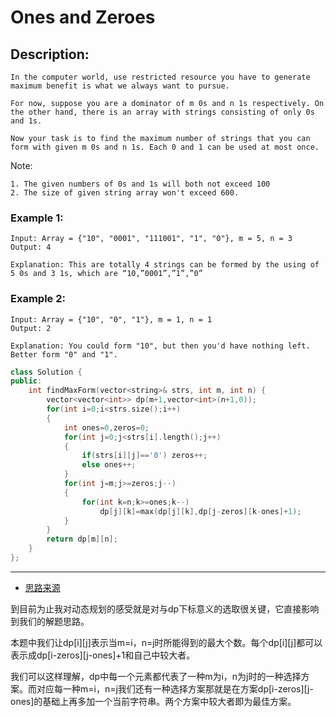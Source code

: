 # Ones and Zeroes
## Description:
```
In the computer world, use restricted resource you have to generate maximum benefit is what we always want to pursue.

For now, suppose you are a dominator of m 0s and n 1s respectively. On the other hand, there is an array with strings consisting of only 0s and 1s.

Now your task is to find the maximum number of strings that you can form with given m 0s and n 1s. Each 0 and 1 can be used at most once.
```
Note:

    1. The given numbers of 0s and 1s will both not exceed 100
    2. The size of given string array won't exceed 600.

### Example 1:
```
Input: Array = {"10", "0001", "111001", "1", "0"}, m = 5, n = 3
Output: 4

Explanation: This are totally 4 strings can be formed by the using of 5 0s and 3 1s, which are “10,”0001”,”1”,”0”
```
### Example 2:
```
Input: Array = {"10", "0", "1"}, m = 1, n = 1
Output: 2

Explanation: You could form "10", but then you'd have nothing left. Better form "0" and "1".
```
```cpp
class Solution {
public:
    int findMaxForm(vector<string>& strs, int m, int n) {
        vector<vector<int>> dp(m+1,vector<int>(n+1,0));
        for(int i=0;i<strs.size();i++)
        {
            int ones=0,zeros=0;
            for(int j=0;j<strs[i].length();j++)
            {
                if(strs[i][j]=='0') zeros++;
                else ones++;
            }
            for(int j=m;j>=zeros;j--)
            {
                for(int k=n;k>=ones;k--)
                    dp[j][k]=max(dp[j][k],dp[j-zeros][k-ones]+1);
            }
        }
        return dp[m][n];
    }
};
```
***************************************
- [思路来源](https://www.cnblogs.com/grandyang/p/6188893.html)

到目前为止我对动态规划的感受就是对与dp下标意义的选取很关键，它直接影响到我们的解题思路。

本题中我们让dp[i][j]表示当m=i，n=j时所能得到的最大个数。每个dp[i][j]都可以表示成dp[i-zeros][j-ones]+1和自己中较大者。

我们可以这样理解，dp中每一个元素都代表了一种m为i，n为j时的一种选择方案。而对应每一种m=i，n=j我们还有一种选择方案那就是在方案dp[i-zeros][j-ones]的基础上再多加一个当前字符串。两个方案中较大者即为最佳方案。